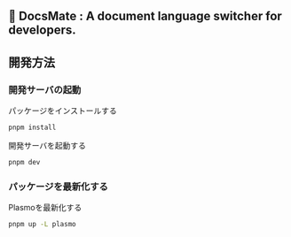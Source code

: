## 🐶 DocsMate : A document language switcher for developers.

## 開発方法

### 開発サーバの起動

パッケージをインストールする

```bash
pnpm install
```

開発サーバを起動する

```bash
pnpm dev
```

### パッケージを最新化する

Plasmoを最新化する

```bash
pnpm up -L plasmo
```
